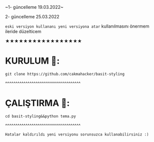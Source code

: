 ~1- güncelleme 19.03.2022~

2- güncelleme 25.03.2022

`eski versiyon kullananı yeni versiyona atar`
kullanılmasını önermem ileride düzelticem


★★★★★★★★★★★★★★★★★


# KURULUM  🔻:


    git clone https://github.com/cakmahacker/basit-styling


^^^^^^^^^^^^^^^^^^^^^^^^^^^^^^^^^^^^^


# ÇALIŞTIRMA 🔻:


    cd basit-styling&&python tema.py


^^^^^^^^^^^^^^^^^^^^^^^^^^^^^^^^^^^^^





`Hatalar kaldırıldı
yeni versiyonu sorunsuzca
kullanabilirsiniz :)`
